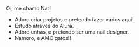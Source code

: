Oi, me chamo Nat!
- Adoro criar projetos e pretendo fazer vários aqui!
- Estudo através do Alura.
- Adoro unhas, e pretendo ser uma nail designer.
- Namoro, e AMO gatos!! 
